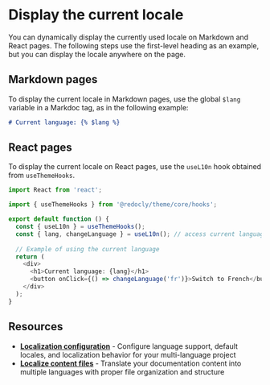 # Display the current locale

You can dynamically display the currently used locale on Markdown and React pages.
The following steps use the first-level heading as an example, but you can display the locale anywhere on the page.

## Markdown pages

To display the current locale in Markdown pages, use the global `$lang` variable in a Markdoc tag, as in the following example:

```markdown {% process=false %}
# Current language: {% $lang %}
```

## React pages

To display the current locale on React pages, use the `useL10n` hook obtained from `useThemeHooks`.

```typescript
import React from 'react';

import { useThemeHooks } from '@redocly/theme/core/hooks';

export default function () {
  const { useL10n } = useThemeHooks();
  const { lang, changeLanguage } = useL10n(); // access current language and the function to change it
  
  // Example of using the current language
  return (
    <div>
      <h1>Current language: {lang}</h1>
      <button onClick={() => changeLanguage('fr')}>Switch to French</button>
    </div>
  );
}
```

## Resources

- **[Localization configuration](../../config/l10n.md)** - Configure language support, default locales, and localization behavior for your multi-language project
- **[Localize content files](./localize-content.md)** - Translate your documentation content into multiple languages with proper file organization and structure
